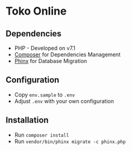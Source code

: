 # Toko Online

## Dependencies

- PHP - Developed on v7.1
- [Composer](https://getcomposer.org/) for Dependencies Management
- [Phinx](https://phinx.org/) for Database Migration

## Configuration

- Copy `env.sample` to `.env`
- Adjust `.env` with your own configuration

## Installation

- Run `composer install`
- Run `vendor/bin/phinx migrate -c phinx.php`